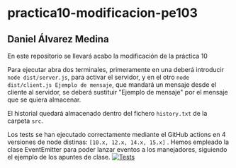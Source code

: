 # practica10-modificacion-pe103
## Daniel Álvarez Medina

En este repositorio se llevará acabo la modificación de la práctica 10

Para ejecutar abra dos terminales, primeramente en una deberá introducir `node dist/server.js`, para activar el servidor, y en el otro `node dist/client.js Ejemplo de mensaje`, que mandará un mensaje desde el cliente al servidor, se deberá sustituir "Ejemplo de mensaje" por el mensaje que se quiera almacenar.

El historial quedará almacenado dentro del fichero `history.txt` de la carpeta `src`.

Los tests se han ejecutado correctamente mediante el GitHub actions en 4 versiones de node distinas: `[10.x, 12.x, 14.x, 15.x]`
. Hemos empleado la clase EventEmitter para poder lanzar eventos a los manejadores, siguiendo el ejemplo de los apuntes de clase.
[![Tests](https://github.com/alu0101216126/practica10-modificacion-pe103/actions/workflows/node.js.yml/badge.svg)](https://github.com/alu0101216126/practica10-modificacion-pe103/actions/workflows/node.js.yml)
